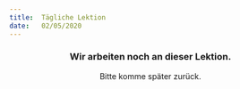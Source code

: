 ```yaml
---
title:  Tägliche Lektion
date:   02/05/2020
---
```


### <center>Wir arbeiten noch an dieser Lektion.</center>
<center>Bitte komme später zurück.</center>